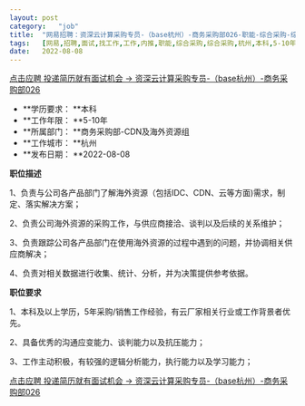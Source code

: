```yaml
---
layout:	post
category:	"job"
title:	"网易招聘：资深云计算采购专员-（base杭州）-商务采购部026-职能-综合采购-综合采购-杭州本科5-10年"
tags:	[网易,招聘,面试,找工作,工作,内推,职能,综合采购,综合采购,杭州,本科,5-10年]
date:	2022-08-08
---
```


[点击应聘 投递简历就有面试机会 ->  资深云计算采购专员-（base杭州）-商务采购部026](http://mobile.bole.netease.com/bole/boleDetail?id=39277&employeeId=346f03c3cda5f04c&key=all)



- **学历要求： **本科
- **工作年限： **5-10年
- **所属部门： **商务采购部-CDN及海外资源组
- **工作城市： **杭州
- **发布日期： **2022-08-08



**职位描述**

1、负责与公司各产品部门了解海外资源（包括IDC、CDN、云等方面)需求，制定、落实解决方案；

2、负责公司海外资源的采购工作，与供应商接洽、谈判以及后续的关系维护；

3、负责跟踪公司各产品部门在使用海外资源的过程中遇到的问题，并协调相关供应商解决；

4、负责对相关数据进行收集、统计、分析，并为决策提供参考依据。



**职位要求**

1、本科及以上学历，5年采购/销售工作经验，有云厂家相关行业或工作背景者优先。

2、具备优秀的沟通应变能力、谈判能力以及抗压能力；

3、工作主动积极，有较强的逻辑分析能力，执行能力以及学习能力；



[点击应聘 投递简历就有面试机会 ->  资深云计算采购专员-（base杭州）-商务采购部026](http://mobile.bole.netease.com/bole/boleDetail?id=39277&employeeId=346f03c3cda5f04c&key=all)